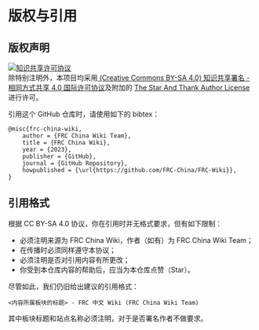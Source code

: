 # 版权与引用

## 版权声明

<a rel="license" href="https://creativecommons.org/licenses/by-sa/4.0/"><img alt="知识共享许可协议" style="border-width:0" src="https://i.creativecommons.org/l/by-sa/4.0/88x31.png" /></a><br />除特别注明外，本项目均采用<a rel="license" href="https://creativecommons.org/licenses/by-sa/4.0/deed.zh"> (Creative Commons BY-SA 4.0) 知识共享署名 - 相同方式共享 4.0 国际许可协议</a>及附加的 [The Star And Thank Author License](https://github.com/zTrix/sata-license) 进行许可。
 
引用这个 GitHub 仓库时，请使用如下的 bibtex： 

```
@misc{frc-china-wiki,   
    author = {FRC China Wiki Team},   
    title = {FRC China Wiki},   
    year = {2023},   
    publisher = {GitHub},   
    journal = {GitHub Repository},   
    howpublished = {\url{https://github.com/FRC-China/FRC-Wiki}},   
} 
```

## 引用格式

根据 CC BY-SA 4.0 协议，你在引用时并无格式要求，但有如下限制：

- 必须注明来源为 FRC China Wiki，作者（如有）为 FRC China Wiki Team；
- 在传播时必须同样遵守本协议；
- 必须注明是否对引用内容有所更改；
- 你受到本仓库内容的帮助后，应当为本仓库点赞（Star）。

尽管如此，我们仍旧给出建议的引用格式：

```
<内容所属板块的标题> - FRC 中文 Wiki (FRC China Wiki Team)
```

其中板块标题和站点名称必须注明，对于是否署名作者不做要求。

